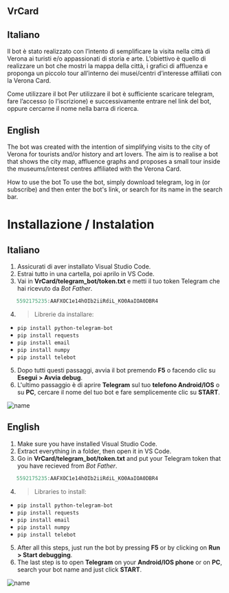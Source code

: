 ## VrCard
## **Italiano**
Il bot è stato realizzato con l’intento di semplificare la visita nella città di Verona ai turisti e/o appassionati di storia e arte. L’obiettivo è quello di realizzare un bot che mostri la mappa della città, i grafici di affluenza e proponga un piccolo tour all’interno dei musei/centri d’interesse affiliati con la Verona Card.

Come utilizzare il bot Per utilizzare il bot è sufficiente scaricare telegram, fare l’accesso (o l’iscrizione) e successivamente entrare nel link del bot, oppure cercarne il nome nella barra di ricerca.

## **English**
The bot was created with the intention of simplifying visits to the city of Verona for tourists and/or history and art lovers. The aim is to realise a bot that shows the city map, affluence graphs and proposes a small tour inside the museums/interest centres affiliated with the Verona Card.

How to use the bot To use the bot, simply download telegram, log in (or subscribe) and then enter the bot's link, or search for its name in the search bar.


# Installazione / Instalation
## **Italiano**
1) Assicurati di aver installato Visual Studio Code.
2) Estrai tutto in una cartella, poi aprilo in VS Code.
3)  Vai in **VrCard/telegram_bot/token.txt** e metti il tuo token Telegram che hai ricevuto da *Bot Father*.
```js
   5592175235:AAFXOC1e14hOIb2iiRdiL_KO0AaIOA0DBR4
   ```

4) >Librerie da installare:
- `pip install python-telegram-bot`
- `pip install requests`
- `pip install email`
- `pip install numpy`
- `pip install telebot`

5) Dopo tutti questi passaggi, avvia il bot premendo **F5** o facendo clic su **Esegui > Avvia debug**.
6) L'ultimo passaggio è di aprire **Telegram** sul tuo **telefono Android/IOS** o su **PC**, cercare il nome del tuo bot e fare semplicemente clic su **START**.

![name](https://media.discordapp.net/attachments/587306330520420365/991623799504117831/unknown.png)

## **English**
1) Make sure you have installed Visual Studio Code.
2) Extract everything in a folder, then open it in VS Code.
3)  Go in **VrCard/telegram_bot/token.txt** and put your Telegram token that you have recieved from *Bot Father*.
```js
   5592175235:AAFXOC1e14hOIb2iiRdiL_KO0AaIOA0DBR4
   ```
   
4) >Libraries to install:
- `pip install python-telegram-bot`
- `pip install requests`
- `pip install email`
- `pip install numpy`
- `pip install telebot`

5) After all this steps, just run the bot by pressing **F5** or by clicking on **Run > Start debugging**.
6) The last step is to open **Telegram** on your **Android/IOS phone** or on **PC**, search your bot name and just click **START**.


![name](https://media.discordapp.net/attachments/587306330520420365/991623799504117831/unknown.png)


